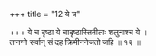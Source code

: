 +++
title = "12 ये च"

+++
ये च दृष्टा ये चादृष्टास्तितीलाः शलुनाश्च ये ।  
तानग्ने सर्वान् सं दह क्रिमीननेजतो जहि ॥ १२ ॥